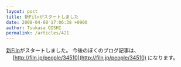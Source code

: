 ```yaml
---
layout: post
title: 新Filnがスタートしました
date: 2008-04-08 17:06:38 +0900
author: Tsukasa OISHI
permalink: /articles/421
---
```


[新Filn](http://filn.jp/)がスタートしました。
今後のぼくのブログ記事は、
　 [http://filn.jp/people/34510](http://filn.jp/people/34510)
になります。

